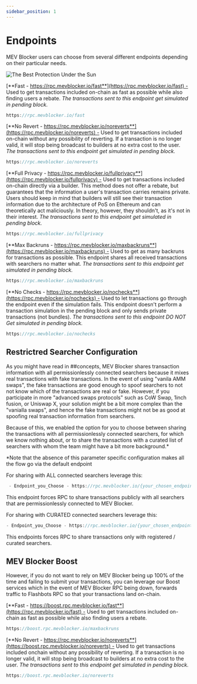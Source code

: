 ```yaml
---
sidebar_position: 1
---
```


# Endpoints

MEV Blocker users can choose from several different endpoints depending on their particular needs.

![The Best Protection Under the Sun](/img/mevblocker/endpointsProtection.png)

[**Fast - https://rpc.mevblocker.io/fast**](https://rpc.mevblocker.io/fast) - Used to get transactions included on-chain as fast as possible while also finding users a rebate. _The transactions sent to this endpoint get simulated in pending block._

```jsx
https://rpc.mevblocker.io/fast
```

[**No Revert - https://rpc.mevblocker.io/noreverts**](https://rpc.mevblocker.io/noreverts) - Used to get transactions included on-chain without any possibility of reverting. If a transaction is no longer valid, it will stop being broadcast to builders at no extra cost to the user. _The transactions sent to this endpoint get simulated in pending block._

```jsx
https://rpc.mevblocker.io/noreverts
```

[**Full Privacy - https://rpc.mevblocker.io/fullprivacy**](https://rpc.mevblocker.io/fullprivacy) - Used to get transactions included on-chain directly via a builder. This method does not offer a rebate, but guarantees that the information a user's transaction carries remains private. Users should keep in mind that builders will still see their transaction information due to the architecture of PoS on Ethereum and can theoretically act maliciously. In theory, however, they shouldn't, as it's not in their interest. _The transactions sent to this endpoint get simulated in pending block._

```jsx
https://rpc.mevblocker.io/fullprivacy
```

[**Max Backruns - https://rpc.mevblocker.io/maxbackruns**](https://rpc.mevblocker.io/maxbackruns) - Used to get as many backruns for transactions as possible. This endpoint shares all received transactions with searchers no matter what. _The transactions sent to this endpoint get simulated in pending block._

```jsx
https://rpc.mevblocker.io/maxbackruns
```

[**No Checks - https://rpc.mevblocker.io/nochecks**](https://rpc.mevblocker.io/nochecks) - Used to let transactions go through the endpoint even if the simulation fails. This endpoint doesn't perform a transaction simulation in the pending block and only sends private transactions (not bundles). _The transactions sent to this endpoint DO NOT Get simulated in pending block._

```jsx
https://rpc.mevblocker.io/nochecks
```

## Restrictred Searcher Configuration

As you might have read in ##concepts, MEV Blocker shares transaction information with all permissionlessly connected searchers because it mixes real transactions with fake transactions. In the event of using "vanila AMM swaps", the fake transactions are good enough to spoof searchers to not not know which of the transactions are real or fake. However, if you participate in more "advanced swaps protocols" such as CoW Swap, 1inch fusion, or Uniswap X, your solution might be a bit more complex than the "vanialla swaps", and hence the fake transactions might not be as good at spoofing real transaction information from searchers.

Because of this, we enabled the option for you to choose between sharing the transactions with all permissionlessly connected searchers, for which we know nothing about, or to share the transactions with a curated list of searchers with whom the team might have a bit more background.\*

\*Note that the absence of this parameter specific configuration makes all the flow go via the default endpoint

For sharing with ALL connected searchers leverage this:

```jsx
 - Endpoint_you_Choose - https://rpc.mevblocker.io/{your_chosen_endpoint}?shareAll=1
```

This endpoint forces RPC to share transactions publicly with all searchers that are permissionlessly connected to MEV Blocker.

For sharing with CURATED connected searchers leverage this:

```jsx
- Endpoint_you_Choose - https://rpc.mevblocker.io/{your_chosen_endpoint}?shareSafe=1
```

This endpoints forces RPC to share transactions only with registered / curated searchers.

## MEV Blocker Boost

However, if you do not want to rely on MEV Blocker being up 100% of the time and failing to submit your transactions, you can leverage our Boost services which in the event of MEV Blocker RPC being down, forwards traffic to Flashbots RPC so that your transactions land on-chain.

[**Fast - https://boost.rpc.mevblocker.io/fast**](https://rpc.mevblocker.io/fast) - Used to get transactions included on-chain as fast as possible while also finding users a rebate.

```jsx
https://boost.rpc.mevblocker.io/maxbackruns
```

[**No Revert - https://rpc.mevblocker.io/noreverts**](https://boost.rpc.mevblocker.io/noreverts) - Used to get transactions included onchain without any possibility of reverting. If a transaction is no longer valid, it will stop being broadcast to builders at no extra cost to the user. _The transactions sent to this endpoint get simulated in pending block._

```jsx
https://boost.rpc.mevblocker.io/noreverts
```
